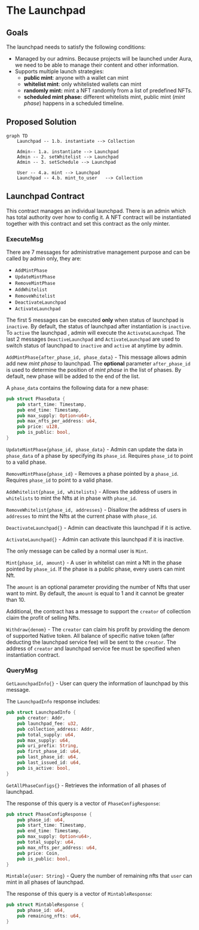 # The Launchpad
## Goals
The launchpad needs to satisfy the following conditions:
- Managed by our admins. Because projects will be launched under Aura, we need to be able to manage their content and other information.
- Supports multiple launch strategies:
    - **public mint**: anyone with a wallet can mint
    - **whitelist mint**: only whitelisted wallets can mint
    - **randomly mint:** mint a NFT randomly from a list of predefined NFTs.
    - **scheduled mint phase:** different whitelists mint, public mint (*mint phase*) happens in a scheduled timeline.

## Proposed Solution
```mermaid
graph TD
    Launchpad -- 1.b. instantiate --> Collection

    Admin-- 1.a. instantiate --> Launchpad
	Admin -- 2. setWhitelist --> Launchpad
    Admin -- 3. setSchedule --> Launchpad

    User -- 4.a. mint --> Launchpad
    Launchpad -- 4.b. mint_to_user   --> Collection
```

## Launchpad Contract
This contract manages an individual launchpad. There is an admin which has total authority over how to config it. A NFT contract will be instantiated together with this contract and set this contract as the only minter.

### ExecuteMsg

There are 7 messages for administrative management purpose and can be called by admin only, they are:
- `AddMintPhase`
- `UpdateMintPhase`
- `RemoveMintPhase`
- `AddWhitelist`
- `RemoveWhitelist`
- `DeactivateLaunchpad`
- `ActivateLaunchpad`

The first 5 messages can be executed **only** when status of launchpad is `inactive`. By default, the status of launchpad after instantiation is `inactive`. To `active` the launchpad , admin will execute the `ActivateLaunchpad`. The last 2 messages `DeactiveLaunchpad` and  `ActivateLaunchpad` are used to switch status of launchpad to `inactive` and `active` at anytime by admin.

`AddMintPhase{after_phase_id, phase_data}` - This message allows admin add new *mint phase* to launchpad. 
The **optional** parameter `after_phase_id` is used to determine the position of *mint phase* in the list of phases. 
By default, new phase will be added to the end of the list.

A `phase_data` contains the following data for a new phase:
```rust
pub struct PhaseData {
    pub start_time: Timestamp,
    pub end_time: Timestamp,
    pub max_supply: Option<u64>,
    pub max_nfts_per_address: u64,
    pub price: u128,
    pub is_public: bool,
}
```

`UpdateMintPhase{phase_id, phase_data}` - Admin can update the data in `phase_data` of a phase by specifying its `phase_id`. 
Requires `phase_id` to point to a valid phase.

`RemoveMintPhase{phase_id}` - Removes a phase pointed by a `phase_id`. Requires `phase_id` to point to a valid phase.

`AddWhitelist{phase_id, whitelists}` - Allows the address of users in `whitelists` to mint the Nfts at in phase with `phase_id`. 

`RemoveWhitelist{phase_id, addresses}` - Disallow the address of users in `addresses` to mint the Nfts at the current phase with `phase_id`.

`DeactivateLaunchpad{}` - Admin can deactivate this launchpad if it is active.

`ActivateLaunchpad{}` - Admin can activate this launchpad if it is inactive.

The only message can be called by a normal user is `Mint`.

`Mint{phase_id, amount}` - A user in whitelist can mint a Nft in the phase pointed by `phase_id`. If the phase is a public phase, every users can mint Nft.

The `amount` is an optional parameter providing the number of Nfts that user want to mint. By default, the `amount` is equal to 1 and it cannot be greater than 10.

Additional, the contract has a message to support the `creator` of collection claim the profit of selling Nfts.

`Withdraw{denom}` - The `creator` can claim his profit by providing the denom of supported Native token. All balance of specific native token (after deducting the launchpad service fee) will be sent to the `creator`. The address of `creator` and launchpad service fee must be specified when instantiation contract.

### QueryMsg

`GetLaunchpadInfo{}` - User can query the information of launchpad by this message.

The `LaunchpadInfo` response includes:
```rust
pub struct LaunchpadInfo {
    pub creator: Addr,
    pub launchpad_fee: u32,
    pub collection_address: Addr,
    pub total_supply: u64,
    pub max_supply: u64,
    pub uri_prefix: String,
    pub first_phase_id: u64,
    pub last_phase_id: u64,
    pub last_issued_id: u64,
    pub is_active: bool, 
}
```

`GetAllPhaseConfigs{}` - Retrieves the information of all phases of launchpad.

The response of this query is a vector of `PhaseConfigResponse`:
```rust
pub struct PhaseConfigResponse {
    pub phase_id: u64,
    pub start_time: Timestamp,
    pub end_time: Timestamp,
    pub max_supply: Option<u64>,
    pub total_supply: u64,
    pub max_nfts_per_address: u64,
    pub price: Coin,
    pub is_public: bool,
}
```

`Mintable{user: String}` - Query the number of remaining nfts that `user` can mint in all phases of launchpad.

The response of this query is a vector of `MintableResponse`:
```rust
pub struct MintableResponse {
    pub phase_id: u64,
    pub remaining_nfts: u64,
}
```